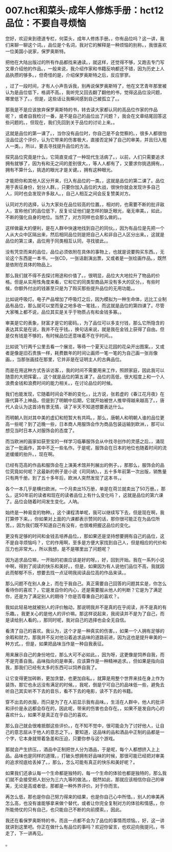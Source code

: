 # 007.hct和菜头·成年人修炼手册：hct12 品位：不要自寻烦恼

您好，欢迎来到德道专栏，何菜头，成年人修炼手册。，你有品位吗？这一讲，我们来聊一聊这个词。，品位是个名词，我对它的解释是一种烦恼的别称。，我很喜欢一位美国小说家，保罗奥斯特。

把他在大陆出版过的所有作品都找来通读。，就这样，还觉得不够，又跑去专门写文章介绍他的作品。，一般来说，我介绍作家和书籍反响都还不错，因为历史上人品执攒的够多。，但奇怪的是，介绍保罗奥斯特之后，反应寥寥。

，过了一段时间，才有人小声告诉我，别再说保罗奥斯特了，他在文艺青年那里被认为是品位低下，格调不高。，我听完又回去翻了翻他的书，觉得这品位没问题，哪里低下了。，但是，这些话让我瞬间感到自己被孤立了。。

那我是不是应该放弃保罗奥斯特的书，转去读大家都认同的高品位作家的作品呢？，或者自我检讨一番，是不是自己的品位出了问题？，我会在文章结尾回答这些问题的。，但现在，我们先回到关于品位的讨论上来。。

这就是品位的第一课了。，当你没有品位时，你自己是不会觉察的。，很多人都很怕没品位这个评价，认为它带来的伤害极大，直接否定掉了自己的审美，并且归入粗人一类。，所以，要去寻找提升品位的方法。

探究品位究竟是什么，它简直变成了一种现代生活病了。，以前，人们只需要追求拥有就够了，因为有和无之间的差别很大。，等人人都有了，又要求你挑选拥有。，拥有不算什么，挑选的眼光才是关键。，拥有这种眼光。

才能把你和其他人区分开来，归入有品位的一类。，这就是品位的第二课了。品位用于表征身份，划分人群。，只要你加入品位的大战，很快你就会发现许多自己人，同时也会发现许多敌人。，自己人相互之间会反复赞美对方。

认同对方的选择，认为大家处在品位较高的位置。，相对的，也需要不断的批评敌人，宣称他们的品位低下，反复论证他们是怎样的缺乏眼光，毫无审美。，如此，不断的强化自身的地位。当然了，对方同样也会那么做的。。

这样做最大的便利，是在人群中快速地找到自己的同伙。，因为有品位是先把一个人从大众中区隔出来，然后相同品位则是把自己人和非自己人区分出来。，这就是品位的第三课，品位用于同类相互认同，寻找彼此。。

没有凭空而来的品位，品位必须依附在具体的事物上，也就是说要购买东西。，无论这个东西是一本书，一张CD，一张话剧演出票，又或者是一张绘画作品。，既然是依附在具体的物品上。

那么我们就不得不去探讨用途和价值了。，很明显，品位大大地拉升了物品的价格。但是从实用性角度来看，它和它的同类型商品并没有多大的区分。，有些时候，你额外付出的钱甚至只是为了购买那些提升品位的无用功能。。

比如说呼吸灯。电子产品增加了呼吸灯之后，因为模拟为一种生命体，远比工业制品有品位，那么就可以堂而皇之地多收一笔钱。，而这就是品位的第四课了。尽管大家嘴上都不说，品位其实是关乎于物质占有和金钱多寡。。

审美是它的表象，财富才是它的密码。，为了品位可以多支付钱，那么它所隐含的表达其实是在说，我并不在乎钱。，换句话来说，就是我在金钱上获得了自由。但是仅有钱是不够的，有时候品位还意味着不在乎时间。。

比如说飞行两千公里去看一个展览，等待一个夏天让花园的花朵开出图案。，又或者是像是旧石贵族一样，耗费数年的时间让画师一笔一笔的为自己画一张肖像画。，当那张画挂在那里，它并非是在证明主人的古典品位。

而是在用这种方式告诉访客，，我的时间不需要用来工作，照顾家庭，因此我可以随意的大把挥霍。，这个就是品位的第五课了。品位的高低，很大程度上和一个人浪费金钱和浪费时间的能力相关。，在讨论品位的时候。

我们也能发现，它随着时间会不断的变化。，比方说，张若虚的《春江花月夜》在唐代算不上神品，但是到了明朝中后期，它就开始被世人推举得越来越高了。，唐代人会认为这首诗有景无情，读了半天不知道想要表达什么。

而明朝人则对其中美的虚幻和短暂大有共鸣。，那么，唐朝人和明朝人谁的品位更高一些呢？到了近晚一些，日本商人用服饰会作为商品包装运输到欧洲，，那可以想见当时日本人对服饰会的态度了。

而当欧洲的画家如获至宝的一样学习临摹服饰会从中找寻创作的灵感之后，，涌现出了一批画作，其中不乏一些名作。于是呢，服饰会在日本的地位也随着时间的流逝缓缓的抬升。，现在啊。

已经有范高的作品和服饰会在上演美术馆并列展出的例子。，那那么，服饰会的品位究竟如何呢？这最新的例子是小说《司同纳》。，五十多年前第一次出版，销售量只有两千册。到了五十多年后，欧洲人突然发现了这本书，。

各个一本几乎是横扫欧洲，一个月卖出15万册，单是在荷兰就卖出了50万册。，那么，这50年前的读者和现在的读者品位上有什么变化吗？，这就是品位的第六课了。品位会随着时间发生变化。人呐。

始终是一种易变的物种。，这个课程清单呢，我可以继续写下去，但是现在啊，我打算停下来。，你如果对上面的六课都表示赞同的话，那你很可能正在为品位所苦。，因为我们既不知道自己有没有，也很难把握这品位的变化。

更没有足够的时间和金钱去培养品位。，那如果还是坚持想要拥有自己的品位，这不是自寻烦恼吗？，它的作用啊，至多是方便大家找到自己人，但是相应的代价和压力也非常大。，所以我想，是不是哪里出了问题呢？

因为追求品位嘛，一开始的初衷应该是好的呀。，好，回到开始。我在一系列小说中啊，得到了阅读的快乐和美好。，但是，如果因为有人说他们品位不高，我就因此而郁郁不乐，想要去找一点证明我阅读品位高的作品来读。。

那么问题不在别人身上，而在于我自己。真正需要自己回答的问题其实是，你怎么看待你的喜欢？，它是发自你的内心，还是需要服从他人的判断？它是为了满足你，还是为了满足别人的期待？你是否尊重自己的喜欢？。

我如此轻易地就被别人的评价触动，那说明我并不是真的在乎阅读，并不是真的有乐趣。，我更关心的是他人的评价嘛。那这样说起来，我阅读并不是为了自己，而是读给别人看的。，那同时呢，我对自己的选择也会全无自信。

看清了自己的喜欢。我认为，这个才是一种真实的伤害。，如果一个人拥有足够的余暇和财力，那我并不反对他沿着追求品味的道路前进，因为这也是提升审美的一种方式。，但是，如果把品味当作是一种自我表征。

用来展示自己的身份地位，那么大可不必如此。，因为呀，这更像是饲养自我，而不是完善自我。品味指向的是审美，应该算作是一种精神追求。，但如果是指向自我，那我们已经有太多的东西可以饲养自我了。

让它变得更加砖断，更加贪婪，也更加自私。，就算是用整个世界来挂在身上作为装饰，那它也永远没有满足的时候。，我呢，倒是宁可自己的品味低一些，避免去听自己其实听不下去的音乐，看不下去的电影，读不下去的书籍。

穿不出去的衣服，而只是为了在人前显示我有品味。，生活在人群中，他人的批评和评价是永远都会存在的，因此呢，带来的伤害也会存在。，如果不是发自内心的喜欢什么，如果不是真正在乎自己的喜欢。

那么自己就会很难抵御这些评价。，在不知不觉中，很可能会为了讨好他人，让自己的意志屈从于他人的意志之下。，要知道，这品味的品和酒品中正制的品都是一个字，它本身就带着急差和压迫，只要你参与这个游戏。

那就会产生挤压。，酒品中正制把世人分为酒品，于是呢，每个人都想挤入上上品。品味也是同样的道理。，打破头想拥有好品味的时候，那很可能已经把对审美的追求彻底给丢掉了。，那么，怎么可能有真正的快乐和美好呢？。

如果我们还承认每一个生命都是独特的，每一个生命的体验也都是独特的，那么我们就不会接受把人划分为三六九等的做法。，既然如此，那就应该相信你自己的审美，无论是高或者低，那都是一种外界评价。对于你而言。

再怎么低，那也是你自己努力得来的结果，也是你自己心中所惜。，别人的审美再怎么高，也没有谁能够拿来做个替代，或者让你完全复制对方的体验和情感。，你所能倚仗的只有自己，也只能自己不断的向前摸索。，因此。

我还在看保罗奥斯特的书，而且一点都不会为了品位的事情而烦恼。，好，这一讲就讲到这里吧。你正在做什么有品位的事吗？欢迎你留言，也欢迎向我提问。，书走了，下一讲再见。

。